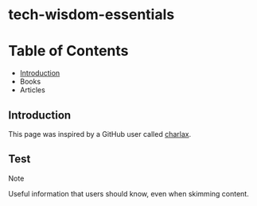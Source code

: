 # tech-wisdom-essentials
# Table of Contents
+ [Introduction](https://github.com/Ardawen/tech-wisdom-essentials/edit/main/README.md#introduction)
+ Books
+ Articles

## Introduction
This page was inspired by a GitHub user called [charlax](https://github.com/charlax/engineering-management).

## Test
> [!NOTE]
> Useful information that users should know, even when skimming content.
